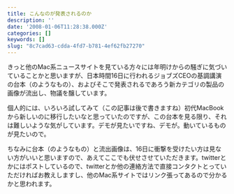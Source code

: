 ```yaml
---
title: こんなのが発表されるのか
description: ''
date: '2008-01-06T11:28:38.000Z'
categories: []
keywords: []
slug: "8c7cad63-cdda-4fd7-b781-4ef62fb27270"
---
```

きっと他のMac系ニュースサイトを見ている方々には年明けからの騒ぎに気づいていることかと思いますが、日本時間16日に行われるジョブズCEOの基調講演の台本（のようなもの）、およびそこで発表されるであろう新カテゴリの製品の画像が流出し、物議を醸しています。

個人的には、いろいろ試してみて（この記事は後で書きますね）初代MacBookから新しいのに移行したいなと思っていたのですが、この台本を見る限り、それは難しいような気がしています。デモが見たいですね、デモが。動いているものが見たいので。

ちなみに台本（のようなもの）と流出画像は、16日に衝撃を受けたい方は見ない方がいいと思いますので、あえてここでも伏せさせていただきます。twitterとかにはポストしているので、twitterとか他の連絡方法で直接コンタクトとっていただければお教えしますし、他のMac系サイトではリンク張ってあるので分かるかと思われます。